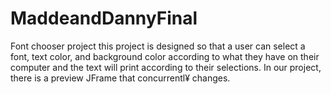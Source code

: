 # MaddeandDannyFinal
Font chooser project
this project is designed so that a user can select a font, text color, and background color according to what they have on their computer
and the text will print according to their selections. In our project, there is a preview JFrame that concurrentl¥ changes.
